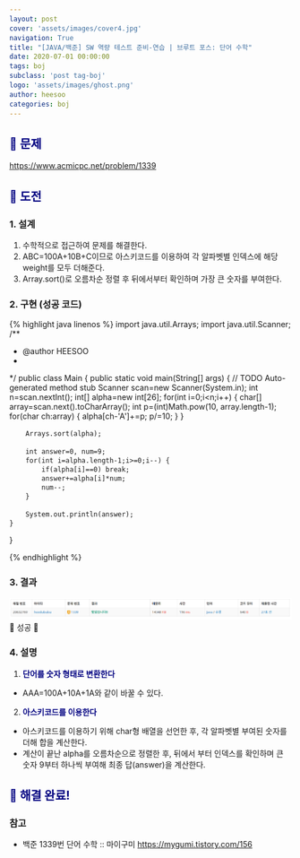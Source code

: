 ```yaml
---
layout: post
cover: 'assets/images/cover4.jpg'
navigation: True
title: "[JAVA/백준] SW 역량 테스트 준비-연습 | 브루트 포스: 단어 수학"
date: 2020-07-01 00:00:00
tags: boj
subclass: 'post tag-boj'
logo: 'assets/images/ghost.png'
author: heesoo
categories: boj
---
```

## <span style="color:navy">👀 문제</span>
<https://www.acmicpc.net/problem/1339>

## <span style="color:navy">👊 도전</span>

### 1. 설계
1. 수학적으로 접근하여 문제를 해결한다.
2. ABC=100A+10B+C이므로 아스키코드를 이용하여 각 알파벳별 인덱스에 해당 weight를 모두 더해준다.
3. Array.sort()로 오름차순 정렬 후 뒤에서부터 확인하며 가장 큰 숫자를 부여한다.

### 2. 구현 (성공 코드)
{% highlight java linenos %}
import java.util.Arrays;
import java.util.Scanner;
/**
 * @author HEESOO
 *
 */
public class Main {
	public static void main(String[] args) {
		// TODO Auto-generated method stub
		Scanner scan=new Scanner(System.in);
		int n=scan.nextInt();
		int[] alpha=new int[26];
		for(int i=0;i<n;i++) {
			char[] array=scan.next().toCharArray();
			int p=(int)Math.pow(10, array.length-1);
			for(char ch:array) {
				alpha[ch-'A']+=p;
				p/=10;
			}
		}
		
		Arrays.sort(alpha);
		
		int answer=0, num=9;
		for(int i=alpha.length-1;i>=0;i--) {
			if(alpha[i]==0) break;
			answer+=alpha[i]*num;
			num--;
		}
		
		System.out.println(answer);
	}
}

{% endhighlight %}

### 3. 결과
![실행결과](./assets/images/200701_1.PNG)
🤟 성공 🤟  

### 4. 설명
1. **<span style="color:navy">단어를 숫자 형태로 변환한다</span>**  
- AAA=100A+10A+1A와 같이 바꿀 수 있다.

2. **<span style="color:navy">아스키코드를 이용한다</span>**  
- 아스키코드를 이용하기 위해 char형 배열을 선언한 후, 각 알파벳별 부여된 숫자를 더해 합을 계산한다.
- 계산이 끝난 alpha를 오름차순으로 정렬한 후, 뒤에서 부터 인덱스를 확인하며 큰 숫자 9부터 하나씩 부여해 최종 답(answer)을 계산한다.

## <span style="color:navy">👏 해결 완료!</span>

### 참고
- 백준 1339번 단어 수학 :: 마이구미 <https://mygumi.tistory.com/156>